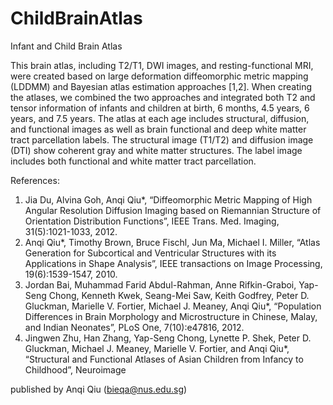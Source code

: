 # ChildBrainAtlas

Infant and Child Brain Atlas

This brain atlas, including T2/T1, DWI images, and resting-functional MRI, were created based on large deformation diffeomorphic metric mapping (LDDMM) and Bayesian atlas estimation approaches [1,2]. When creating the atlases, we combined the two approaches and integrated both T2 and tensor information of infants and children at birth, 6 months, 4.5 years, 6 years, and 7.5 years. The atlas at each age includes structural, diffusion, and functional images as well as brain functional and deep white matter tract parcellation labels.
The structural image (T1/T2) and diffusion image (DTI) show coherent gray and white matter structures. The label image includes both functional and white matter tract parcellation.

References:

1.	Jia Du, Alvina Goh, Anqi Qiu*, “Diffeomorphic Metric Mapping of High Angular Resolution Diffusion Imaging based on Riemannian Structure of Orientation Distribution Functions”, IEEE Trans. Med. Imaging, 31(5):1021-1033, 2012. 
2.	Anqi Qiu*, Timothy Brown, Bruce Fischl, Jun Ma, Michael I. Miller, “Atlas Generation for Subcortical and Ventricular Structures with its Applications in Shape Analysis”, IEEE transactions on Image Processing, 19(6):1539-1547, 2010. 
3.	Jordan Bai, Muhammad Farid Abdul-Rahman, Anne Rifkin-Graboi, Yap-Seng Chong, Kenneth Kwek, Seang-Mei Saw, Keith Godfrey, Peter D. Gluckman, Marielle V. Fortier, Michael J. Meaney, Anqi Qiu*, “Population Differences in Brain Morphology and Microstructure in Chinese, Malay, and Indian Neonates”, PLoS One, 7(10):e47816, 2012.
4.  Jingwen Zhu, Han Zhang, Yap-Seng Chong, Lynette P. Shek, Peter D. Gluckman, Michael J. Meaney, Marielle V. Fortier, and Anqi Qiu*, “Structural and Functional Atlases of Asian Children from Infancy to Childhood”, Neuroimage

published by Anqi Qiu (bieqa@nus.edu.sg)
